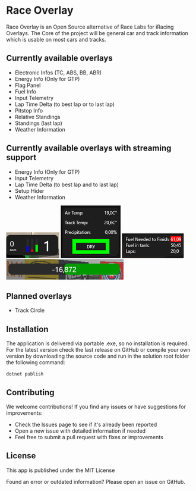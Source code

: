 # Race Overlay

Race Overlay is an Open Source alternative of Race Labs for iRacing Overlays. The Core of the project will be general 
car and track information which is usable on most cars and tracks.

## Currently available overlays
- Electronic Infos (TC, ABS, BB, ABR)
- Energy Info (Only for GTP)
- Flag Panel
- Fuel Info
- Input Telemetry
- Lap Time Delta (to best lap or to last lap)
- Pitstop Info
- Relative Standings
- Standings (last lap)
- Weather Information

## Currently available overlays with streaming support
- Energy Info (Only for GTP)
- Input Telemetry
- Lap Time Delta (to best lap and to last lap)
- Setup Hider
- Weather Information

![Inputs Overlay](/.github/images/Inputs.png)
![Weather Overlay](/.github/images/Wheater.png)
![Fuel Calculator Overlay](/.github/images/Fuel.png)
![Lap time delta Overlay](/.github/images/Delta.png)

## Planned overlays
- Track Circle

## Installation
The application is delivered via portable .exe, so no installation is required.
For the latest version check the last release on GitHub or compile your own version
by downloading the source code and run in the solution root folder the following command:
```
dotnet publish
```

## Contributing

We welcome contributions! If you find any issues or have suggestions for improvements:

- Check the Issues page to see if it's already been reported
- Open a new issue with detailed information if needed
- Feel free to submit a pull request with fixes or improvements

## License
This app is published under the MIT License

Found an error or outdated information? Please open an issue on GitHub.
